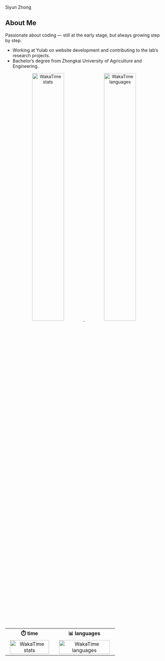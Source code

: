 Siyun Zhong 

## About Me

Passionate about coding — still at the early stage, but always growing step by step.

- Working at Yulab on website development and contributing to the lab’s research projects.
- Bachelor’s degree from Zhongkai University of Agriculture and Engineering.


<p align="center">
  <a href="https://wakatime.com/">
    <img src="https://wakatime.com/share/@5775539e-74e8-4244-b8c3-666330d745bb/e3980dbb-0195-49bc-a184-c4ab9d3bed0a.png" alt="WakaTime stats" width="45%">
  </a>
  <a href="https://wakatime.com/">
    <img src="https://wakatime.com/share/@5775539e-74e8-4244-b8c3-666330d745bb/6726ed01-3ad0-4d62-802a-65123a68636b.png" alt="WakaTime languages" width="45%">
  </a>
</p>
<table>
  <tr>
    <th align="center">⏱️ time</th>
    <th align="center">📊 languages</th>
  </tr>
  <tr>
    <td align="center">
      <img src="https://wakatime.com/share/@5775539e-74e8-4244-b8c3-666330d745bb/e3980dbb-0195-49bc-a184-c4ab9d3bed0a.png" alt="WakaTime stats" width="95%">
    </td>
    <td align="center">
      <img src="https://wakatime.com/share/@5775539e-74e8-4244-b8c3-666330d745bb/6726ed01-3ad0-4d62-802a-65123a68636b.png" alt="WakaTime languages" width="95%">
    </td>
  </tr>
</table>
